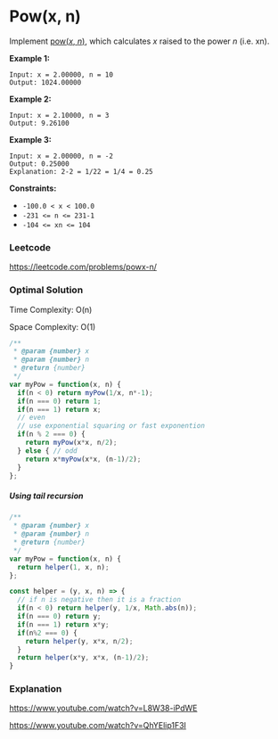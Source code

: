 # Pow(x, n)

Implement [pow(*x*, *n*)](http://www.cplusplus.com/reference/valarray/pow/), which calculates *x* raised to the power *n* (i.e. xn).



**Example 1:**

```
Input: x = 2.00000, n = 10
Output: 1024.00000
```

**Example 2:**

```
Input: x = 2.10000, n = 3
Output: 9.26100
```

**Example 3:**

```
Input: x = 2.00000, n = -2
Output: 0.25000
Explanation: 2-2 = 1/22 = 1/4 = 0.25
```

 

**Constraints:**

- `-100.0 < x < 100.0`
- `-231 <= n <= 231-1`
- `-104 <= xn <= 104`



### Leetcode

https://leetcode.com/problems/powx-n/



### Optimal Solution

Time Complexity: O(n)

Space Complexity: O(1)

```js
/**
 * @param {number} x
 * @param {number} n
 * @return {number}
 */
var myPow = function(x, n) {
  if(n < 0) return myPow(1/x, n*-1);
  if(n === 0) return 1;
  if(n === 1) return x;
  // even
  // use exponential squaring or fast exponention
  if(n % 2 === 0) { 
    return myPow(x*x, n/2);
  } else { // odd
    return x*myPow(x*x, (n-1)/2);
  }
};
```



##### Using tail recursion

```js
/**
 * @param {number} x
 * @param {number} n
 * @return {number}
 */
var myPow = function(x, n) {
  return helper(1, x, n);
};

const helper = (y, x, n) => {
  // if n is negative then it is a fraction
  if(n < 0) return helper(y, 1/x, Math.abs(n));
  if(n === 0) return y;
  if(n === 1) return x*y;
  if(n%2 === 0) {
    return helper(y, x*x, n/2); 
  }
  return helper(x*y, x*x, (n-1)/2);
}
```



### Explanation

https://www.youtube.com/watch?v=L8W38-iPdWE

https://www.youtube.com/watch?v=QhYElip1F3I